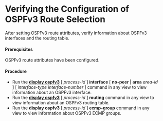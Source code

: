 Verifying the Configuration of OSPFv3 Route Selection
=====================================================

After setting OSPFv3 route attributes, verify information about OSPFv3 interfaces and the routing table.

#### Prerequisites

OSPFv3 route attributes have been configured.


#### Procedure

* Run the [**display ospfv3**](cmdqueryname=display+ospfv3) [ *process-id* ] **interface** [ **no-peer** | **area** *area-id* ] [ *interface-type* *interface-number* ] command in any view to view information about an OSPFv3 interface.
* Run the [**display ospfv3**](cmdqueryname=display+ospfv3) [ *process-id* ] **routing** command in any view to view information about an OSPFv3 routing table.
* Run the [**display ospfv3**](cmdqueryname=display+ospfv3) [ *process-id* ] **ecmp-group** command in any view to view information about OSPFv3 ECMP groups.